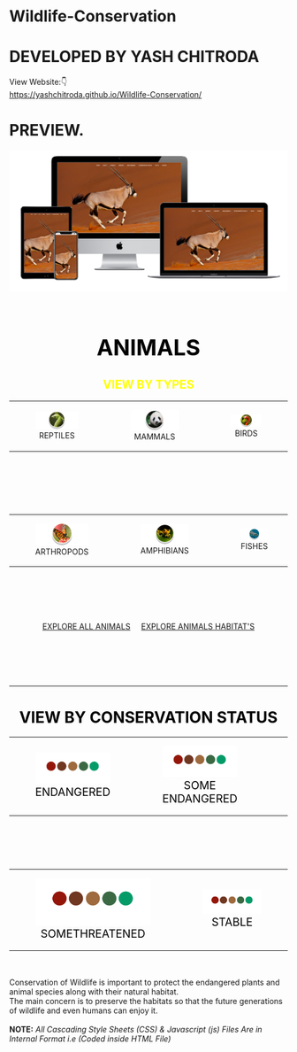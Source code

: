 # Wildlife-Conservation
# DEVELOPED BY YASH CHITRODA
View Website:👇 
<br>
<a href="https://yashchitroda.github.io/Wildlife-Conservation/">https://yashchitroda.github.io/Wildlife-Conservation/</a>
# PREVIEW.
<img src="https://github.com/yashchitroda/Wildlife-Conservation/blob/main/images/Preview.jpg">
<br><br>
<h1 align="center" id="animals" style="font-size: 40px; color:black;">ANIMALS</h1>
<h2 align="center" style="color: yellow;">VIEW BY TYPES</h2>

<div align="center">
  <table>
    <tr>
      <td style="text-align: center;">
       <figure>
         <a href="https://yashchitroda.github.io/Wildlife-Conservation/Classification/reptile.html">
           <img src="images/reptiles.jpg" />
         </a>
         <figcaption>REPTILES</figcaption>
       </figure>
      </td>
      <td style="text-align: center;">
       <figure>
         <a href="https://yashchitroda.github.io/Wildlife-Conservation/Classification/mammals.html">
           <img src="images/mammals.jpg" />
         </a>
         <figcaption>MAMMALS</figcaption>
       </figure>
      </td>
      <td style="text-align: center;">
       <figure>
         <a href="https://yashchitroda.github.io/Wildlife-Conservation/Classification/birds.html">
           <img src="images/birds.jpg" />
         </a>
         <figcaption>BIRDS</figcaption>
       </figure>
      </td>
     </tr>
   </table>
</div>
<br><br><br><br><br>


<div align="center">
  <table>
    <tr>
      <td style="text-align: center;">
       <figure>
         <a href="https://yashchitroda.github.io/Wildlife-Conservation/Classification/arthropod.html">
           <img src="images/arthropods.jpg" />
         </a>
         <figcaption>ARTHROPODS</figcaption>
       </figure>
      </td>
      <td style="text-align: center;">
       <figure>
         <a href="https://yashchitroda.github.io/Wildlife-Conservation/Classification/amphibians.html">
           <img src="images/amphibians.jpg" />
         </a>
         <figcaption>AMPHIBIANS</figcaption>
       </figure>
      </td>
      <td style="text-align: center;">
       <figure>
         <a href="https://yashchitroda.github.io/Wildlife-Conservation/Classification/fish.html">
           <img src="images/fish.jpg" />
         </a>
         <figcaption>FISHES</figcaption>
       </figure>
      </td>
     </tr>
   </table>
</div>
<br><br><br><br><br>
<div align="center">
<a href="https://yashchitroda.github.io/Wildlife-Conservation/Classification/all animals.html">EXPLORE ALL ANIMALS</a>&nbsp;&nbsp;&nbsp;&nbsp;
<a href="https://yashchitroda.github.io/Wildlife-Conservation/Classification/all habitats.html">EXPLORE ANIMALS HABITAT'S</a>
</div>
<br><br><br><br><br>


<hr>
<h1 align="center" id="conservation" style="color:black;">VIEW BY CONSERVATION STATUS</h1>


<div align="center">
<table>
    <tr>
      <td style="text-align: center;">
       <figure>
         <a href="https://yashchitroda.github.io/Wildlife-Conservation/Classification/endangered.html">
           <img src="images/endangered.jpg" />
         </a>
         <figcaption style="font-size:20px; color:black;">ENDANGERED</figcaption>
       </figure>
      </td>
      <td style="text-align: center;">
       <figure>
         <a href="https://yashchitroda.github.io/Wildlife-Conservation/Classification/some endangered.html">
           <img src="images/some endangered.jpg" />
         </a>
         <figcaption style="font-size:20px; color:black;">SOME ENDANGERED</figcaption>
       </figure>
      </td>
      <td style="text-align: center;">
       <figure>
         <a href="https://yashchitroda.github.io/Wildlife-Conservation/Classification/threatened.html">
           <img src="images/threatened.jpg" />
         </a>
         <figcaption style="font-size:20px; color:black;">THREATENED</figcaption>
       </figure>
      </td>
     </tr>
   </table>
</div>
<div align="center">
<br><br><br><br>
<table>
    <tr>
      <td style="text-align: center;">
       <figure>
         <a href="https://yashchitroda.github.io/Wildlife-Conservation/Classification/some threatened.html">
           <img src="images/some threatened.jpg" />
         </a>
         <figcaption style="font-size:20px; color:black;">SOMETHREATENED</figcaption>
       </figure>
      </td>
      <td style="text-align: center;">
       <figure>
         <a href="https://yashchitroda.github.io/Wildlife-Conservation/Classification/stable.html">
           <img src="images/stable.jpg" />
         </a>
         <figcaption style="font-size:20px; color:black;">STABLE</figcaption>
       </figure>
      </td>
      
     
   </table>
   </div>
<br><br>
Conservation of Wildlife is important to protect the endangered plants and animal species along with their natural habitat. 
<br>
The main concern is to preserve the habitats so that the future generations of wildlife and even humans can enjoy it.<br><br>
<strong>NOTE:</strong> <em>All Cascading Style Sheets (CSS) & Javascript (js) Files Are in Internal Format i.e (Coded inside HTML File)</em>

